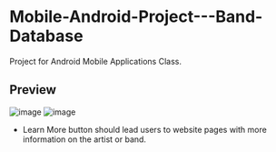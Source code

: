 # Mobile-Android-Project---Band-Database
Project for Android Mobile Applications Class.

## Preview
![image](https://user-images.githubusercontent.com/64164615/152410547-1356e5a9-fa6c-4d23-a404-973bff40557c.png)
![image](https://user-images.githubusercontent.com/64164615/152410592-dabfa3f4-2e7d-464a-a8fd-d65847ca5759.png)

- Learn More button should lead users to website pages with more information on the artist or band.
